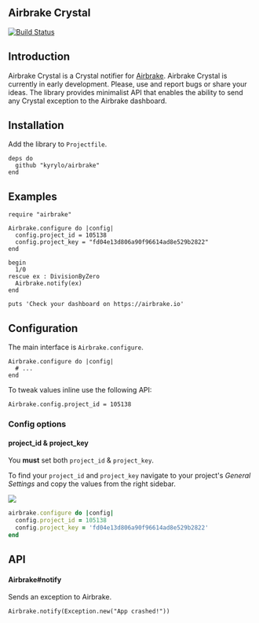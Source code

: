 Airbrake Crystal
----------------
[![Build Status](https://travis-ci.org/kyrylo/airbrake-crystal.svg)](https://travis-ci.org/kyrylo/airbrake-crystal)

Introduction
------------

Airbrake Crystal is a Crystal notifier for [Airbrake][airbrake.io]. Airbrake
Crystal is currently in early development. Please, use and report bugs or share
your ideas. The library provides minimalist API that enables the ability to send
any Crystal exception to the Airbrake dashboard.

Installation
------------

Add the library to `Projectfile`.

```crystal
deps do
  github "kyrylo/airbrake"
end
```

Examples
--------

```crystal
require "airbrake"

Airbrake.configure do |config|
  config.project_id = 105138
  config.project_key = "fd04e13d806a90f96614ad8e529b2822"
end

begin
  1/0
rescue ex : DivisionByZero
  Airbrake.notify(ex)
end

puts 'Check your dashboard on https://airbrake.io'
```

Configuration
-------------

The main interface is `Airbrake.configure`.

```crystal
Airbrake.configure do |config|
  # ...
end
```

To tweak values inline use the following API:

```crystal
Airbrake.config.project_id = 105138
```

### Config options

#### project_id & project_key

You **must** set both `project_id` & `project_key`.

To find your `project_id` and `project_key` navigate to your project's _General
Settings_ and copy the values from the right sidebar.

![][project-idkey]

```ruby
airbrake.configure do |config|
  config.project_id = 105138
  config.project_key = 'fd04e13d806a90f96614ad8e529b2822'
end
```

API
---

#### Airbrake#notify

Sends an exception to Airbrake.

```crystal
Airbrake.notify(Exception.new("App crashed!"))
```

[airbrake.io]: http://airbrake.io
[project-idkey]: https://img-fotki.yandex.ru/get/3907/98991937.1f/0_b558a_c9274e4d_orig
